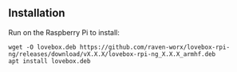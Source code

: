 ﻿
## Installation

Run on the Raspberry Pi to install:

```console
wget -O lovebox.deb https://github.com/raven-worx/lovebox-rpi-ng/releases/download/vX.X.X/lovebox-rpi-ng_X.X.X_armhf.deb
apt install lovebox.deb
```
